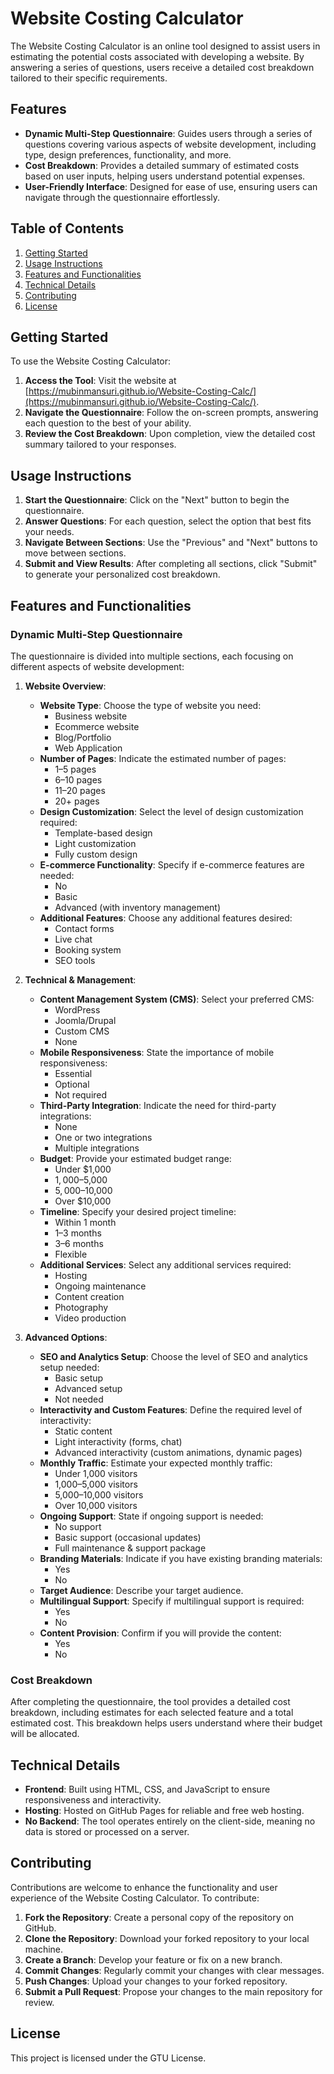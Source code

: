 # Website Costing Calculator

The Website Costing Calculator is an online tool designed to assist users in estimating the potential costs associated with developing a website. By answering a series of questions, users receive a detailed cost breakdown tailored to their specific requirements. 

## Features

- **Dynamic Multi-Step Questionnaire**: Guides users through a series of questions covering various aspects of website development, including type, design preferences, functionality, and more.
- **Cost Breakdown**: Provides a detailed summary of estimated costs based on user inputs, helping users understand potential expenses.
- **User-Friendly Interface**: Designed for ease of use, ensuring users can navigate through the questionnaire effortlessly.

## Table of Contents

1. [Getting Started](#getting-started)
2. [Usage Instructions](#usage-instructions)
3. [Features and Functionalities](#features-and-functionalities)
4. [Technical Details](#technical-details)
5. [Contributing](#contributing)
6. [License](#license)

## Getting Started

To use the Website Costing Calculator:

1. **Access the Tool**: Visit the website at [https://mubinmansuri.github.io/Website-Costing-Calc/](https://mubinmansuri.github.io/Website-Costing-Calc/).
2. **Navigate the Questionnaire**: Follow the on-screen prompts, answering each question to the best of your ability.
3. **Review the Cost Breakdown**: Upon completion, view the detailed cost summary tailored to your responses.

## Usage Instructions

1. **Start the Questionnaire**: Click on the "Next" button to begin the questionnaire.
2. **Answer Questions**: For each question, select the option that best fits your needs.
3. **Navigate Between Sections**: Use the "Previous" and "Next" buttons to move between sections.
4. **Submit and View Results**: After completing all sections, click "Submit" to generate your personalized cost breakdown.

## Features and Functionalities

### Dynamic Multi-Step Questionnaire

The questionnaire is divided into multiple sections, each focusing on different aspects of website development:

1. **Website Overview**:
   - **Website Type**: Choose the type of website you need:
     - Business website
     - Ecommerce website
     - Blog/Portfolio
     - Web Application
   - **Number of Pages**: Indicate the estimated number of pages:
     - 1–5 pages
     - 6–10 pages
     - 11–20 pages
     - 20+ pages
   - **Design Customization**: Select the level of design customization required:
     - Template-based design
     - Light customization
     - Fully custom design
   - **E-commerce Functionality**: Specify if e-commerce features are needed:
     - No
     - Basic
     - Advanced (with inventory management)
   - **Additional Features**: Choose any additional features desired:
     - Contact forms
     - Live chat
     - Booking system
     - SEO tools

2. **Technical & Management**:
   - **Content Management System (CMS)**: Select your preferred CMS:
     - WordPress
     - Joomla/Drupal
     - Custom CMS
     - None
   - **Mobile Responsiveness**: State the importance of mobile responsiveness:
     - Essential
     - Optional
     - Not required
   - **Third-Party Integration**: Indicate the need for third-party integrations:
     - None
     - One or two integrations
     - Multiple integrations
   - **Budget**: Provide your estimated budget range:
     - Under $1,000
     - $1,000–$5,000
     - $5,000–$10,000
     - Over $10,000
   - **Timeline**: Specify your desired project timeline:
     - Within 1 month
     - 1–3 months
     - 3–6 months
     - Flexible
   - **Additional Services**: Select any additional services required:
     - Hosting
     - Ongoing maintenance
     - Content creation
     - Photography
     - Video production

3. **Advanced Options**:
   - **SEO and Analytics Setup**: Choose the level of SEO and analytics setup needed:
     - Basic setup
     - Advanced setup
     - Not needed
   - **Interactivity and Custom Features**: Define the required level of interactivity:
     - Static content
     - Light interactivity (forms, chat)
     - Advanced interactivity (custom animations, dynamic pages)
   - **Monthly Traffic**: Estimate your expected monthly traffic:
     - Under 1,000 visitors
     - 1,000–5,000 visitors
     - 5,000–10,000 visitors
     - Over 10,000 visitors
   - **Ongoing Support**: State if ongoing support is needed:
     - No support
     - Basic support (occasional updates)
     - Full maintenance & support package
   - **Branding Materials**: Indicate if you have existing branding materials:
     - Yes
     - No
   - **Target Audience**: Describe your target audience.
   - **Multilingual Support**: Specify if multilingual support is required:
     - Yes
     - No
   - **Content Provision**: Confirm if you will provide the content:
     - Yes
     - No

### Cost Breakdown

After completing the questionnaire, the tool provides a detailed cost breakdown, including estimates for each selected feature and a total estimated cost. This breakdown helps users understand where their budget will be allocated.

## Technical Details

- **Frontend**: Built using HTML, CSS, and JavaScript to ensure responsiveness and interactivity.
- **Hosting**: Hosted on GitHub Pages for reliable and free web hosting.
- **No Backend**: The tool operates entirely on the client-side, meaning no data is stored or processed on a server.

## Contributing

Contributions are welcome to enhance the functionality and user experience of the Website Costing Calculator. To contribute:

1. **Fork the Repository**: Create a personal copy of the repository on GitHub.
2. **Clone the Repository**: Download your forked repository to your local machine.
3. **Create a Branch**: Develop your feature or fix on a new branch.
4. **Commit Changes**: Regularly commit your changes with clear messages.
5. **Push Changes**: Upload your changes to your forked repository.
6. **Submit a Pull Request**: Propose your changes to the main repository for review.

## License

This project is licensed under the GTU License.
